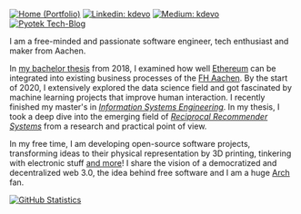 [![Home (Portfolio)](https://img.shields.io/badge/Home-kdevo.github.io-0097a7?logo=github&style=flat-square&logoColor=white&link=https://kdevo.github.io/)](https://kdevo.github.io/)
[![Linkedin: kdevo](https://img.shields.io/badge/Linked-/in/kdevo-0097a7?style=flat-square&logo=LinkedIn&logoColor=white&link=https://www.linkedin.com/in/kdevo/)](https://www.linkedin.com/in/kdevo/)
[![Medium: kdevo](https://img.shields.io/badge/Medium-@kdevo-0097a7?style=flat-square&logo=Medium&logoColor=white&link=https://medium.com/@kdevo)](https://medium.com/@kdevo)
[![Pyotek Tech-Blog](https://img.shields.io/badge/Blog-pyotek.dev-0097a7?logo=raspberry-pi&style=flat-square&logoColor=white&link=https://pyotek.dev/)](https://pyotek.dev/)

I am a free-minded and passionate software engineer, tech enthusiast and maker from Aachen.

In [my bachelor thesis](https://kdevo.github.io/#bachelor-thesis) from 2018, I examined how well [Ethereum](https://ethereum.org/) can be integrated into existing business processes of the [FH Aachen](https://www.fh-aachen.de/). 
By the start of 2020, I extensively explored the data science field and got fascinated by machine learning projects that improve human interaction.
I recently finished my master's in [*Information Systems Engineering*](https://fhac.de/ise). In my thesis, I took a deep dive into the emerging field of [*Reciprocal Recommender Systems*](https://arxiv.org/abs/2007.16120) from a research and practical point of view.

In my free time, I am developing open-source software projects, transforming ideas to their physical representation by 3D printing, tinkering with electronic stuff [and more](https://kdevo.github.io/#kd)! I share the vision of a democratized and decentralized web 3.0, the idea behind free software and I am a huge [Arch](https://archlinux.org/) fan.

[![GitHub Statistics](https://github-readme-stats.vercel.app/api?username=kdevo&show_icons=true&theme=gotham&title_color=0097a7&hide_border=true&text_color=0097a7&bg_color=transparent&hide_title=true&count_private=true)](https://git.io/kdevo)
